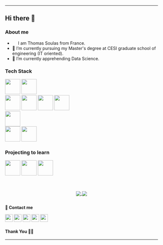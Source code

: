 ***********************************
## Hi there 👋

### About me
- <img src ="https://s3.amazonaws.com/pix.iemoji.com/images/emoji/apple/ios-12/256/boy-light-skin-tone.png" height= 15px width = 15px> I am Thomas Soulas from France.
- 🔭 I’m currently pursuing my Master's degree at CESI graduate school of engineering (IT oriented).
- 🌱 I’m currently apprehending Data Science.

### Tech Stack
<b></b>
<code><a href="https://www.python.org/" target="_blank"><img height="50" src="https://www.vectorlogo.zone/logos/python/python-ar21.svg"></a></code>
<code><a href="https://jupyter.org/" target="_blank"><img height="50" src="https://www.vectorlogo.zone/logos/jupyter/jupyter-ar21.svg"></a></code>
<br>
<code><a href="https://nodejs.org/en/" target="_blank"><img height="50" src="https://www.vectorlogo.zone/logos/nodejs/nodejs-ar21.svg"></a></code>
<code><a href="https://www.javascript.com/" target="_blank"><img height="50" src="https://www.vectorlogo.zone/logos/javascript/javascript-ar21.svg"></a></code>
<code><a href="https://reactjs.org/" target="_blank"><img height="50" src="https://www.vectorlogo.zone/logos/reactjs/reactjs-ar21.svg"></a></code>
<code><a href="https://angular.io/" target="_blank"><img height="50" src="https://www.vectorlogo.zone/logos/angular/angular-ar21.svg"></a></code>
<br>
<code><a href="https://www.mongodb.com/" target="_blank"><img height="50" src="https://www.vectorlogo.zone/logos/mongodb/mongodb-ar21.svg"></a></code>
<br>
<code><a href="https://code.visualstudio.com/" target="_blank"><img height="50" src="https://www.vectorlogo.zone/logos/visualstudio_code/visualstudio_code-ar21.svg"></a></code>
<code><a href="https://git-scm.com/" target="_blank"><img height="50" src="https://www.vectorlogo.zone/logos/git-scm/git-scm-ar21.svg"></a></code>
<br>
### Projecting to learn 
<b></b>
<code><a href="https://www.r-project.org/" target="_blank"><img height="50" src="https://www.vectorlogo.zone/logos/r-project/r-project-ar21.svg"></a></code>
<code><a href="https://www.tensorflow.org/" target="_blank"><img height="50" src="https://www.vectorlogo.zone/logos/tensorflow/tensorflow-ar21.svg"></a></code>
<code><a href="https://pytorch.org/" target="_blank"><img height="50" src="https://www.vectorlogo.zone/logos/pytorch/pytorch-ar21.svg"></a></code>
<br>

##

<br>
<div align="center">
<a href="https://github.com/Sacrezar">
  <img align="center" src="https://github-readme-stats.vercel.app/api?username=sacrezar&count_private=true&show_icons=true&theme=vision-friendly-dark" />
</a>
<a align="center" href="https://github.com/Sacrezar">
  <img align="center" src="https://github-readme-stats.vercel.app/api/top-langs/?username=Sacrezar&count_private=true&layout=compact&theme=vision-friendly-dark" />
</a>
<br>
</div>

##

**💬 Contact me**

<a href="https://www.linkedin.com/in/thomas-soulas-53514b161/" target="_blank"><img height="25" src="https://www.vectorlogo.zone/logos/linkedin/linkedin-icon.svg"></a>
<a href="https://github.com/Sacrezar" target="_blank"><img height="25" src="https://www.vectorlogo.zone/logos/github/github-icon.svg"></a>
<a href="https://www.twitter.com/Sacrezar" target="_blank"><img height="25" src="https://www.vectorlogo.zone/logos/twitter/twitter-icon.svg"></a>
<a href="mailto:thomas.soulas@viacesi.fr" target="_blank"><img height="25" src="https://www.vectorlogo.zone/logos/gmail/gmail-icon.svg"></a>
<a href="https://www.youtube.com/user/sacrezar" target="_blank"><img height="25" src="https://www.vectorlogo.zone/logos/youtube/youtube-icon.svg"></a>


#### Thank You 🙏🏼
***********************************
